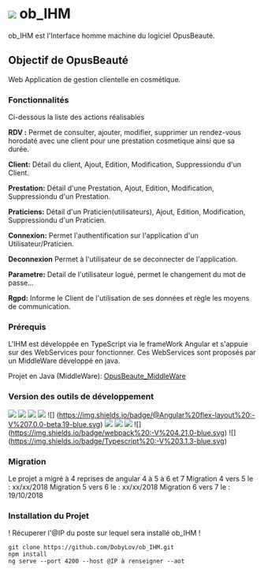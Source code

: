 # ![](https://github.com/DobyLov/ob_IHM/blob/master/src/assets/Mini_4Git_OBLogoNoBkg.png) ob_IHM
ob_IHM est l'Interface homme machine du logiciel OpusBeauté.

## Objectif de OpusBeauté
 Web Application de gestion clientelle en cosmétique. 
 
 ### Fonctionnalités
 Ci-dessous la liste des actions réalisables 

 **RDV :** Permet de consulter, ajouter, modifier, supprimer un rendez-vous horodaté avec une client pour une prestation cosmetique ainsi que sa durée.
 
 **Client:** Détail du client, Ajout, Edition, Modification, Suppressiondu d'un Client.
 
 **Prestation:** Détail d'une Prestation, Ajout, Edition, Modification, Suppressiondu d'un Prestation.
 
 **Praticiens:** Détail d'un Praticien(utilisateurs), Ajout, Edition, Modification, Suppressiondu d'un Praticien.

 **Connexion:** Permet l'authentification sur l'application d'un Utilisateur/Praticien.
 
 **Deconnexion** Permet à l'utilisateur de se deconnecter de l'application.

 **Parametre:** Detail de l'utilisateur logué, permet le changement du mot de passe...

 **Rgpd:** Informe le Client de l'utilisation de ses données et règle les moyens de communication.

### Prérequis
L'IHM est développée en TypeScript via le frameWork Angular et s'appuie sur des WebServices pour fonctionner.
Ces WebServices sont proposés par un MiddleWare développé en java.

Projet en Java (MiddleWare): [OpusBeaute_MiddleWare](https://github.com/DobyLov/opusbeaute_middleware)

### Version des outils de développement
![](https://img.shields.io/badge/Node%20:-V%209.6.1-blue.svg) ![](https://img.shields.io/badge/Angular%20:-V%207.0-blue.svg) ![](https://img.shields.io/badge/Npm%20:-V%206.4.1-blue.svg) ![](https://img.shields.io/badge/@Angular%20CLI%20:-V%207.0.1-blue.svg) ![]
(https://img.shields.io/badge/@Angular%20flex-layout%20:-V%207.0.0-beta.19-blue.svg) ![](https://img.shields.io/badge/Chrome%20:-V%2068.0.3440.106-blue.svg) ![](https://img.shields.io/badge/Angular%20CDK%20:-V%207.0.1-blue.svg) ![](https://img.shields.io/badge/rxjs%20:-V%206.3.3-blue.svg) ![]
(https://img.shields.io/badge/webpack%20:-V%204.21.0-blue.svg) ![]
(https://img.shields.io/badge/Typescript%20:-V%203.1.3-blue.svg)

### Migration
Le projet a migré à 4 reprises de angular 4 à 5 à 6 et 7
Migration 4 vers 5 le : xx/xx/2018
Migration 5 vers 6 le : xx/xx/2018
Migration 6 vers 7 le : 19/10/2018

### Installation du Projet
! Récuperer l'@IP du poste sur lequel sera installé ob_IHM !

    git clone https://github.com/DobyLov/ob_IHM.git
    npm install
    ng serve --port 4200 --host @IP à renseigner --aot


